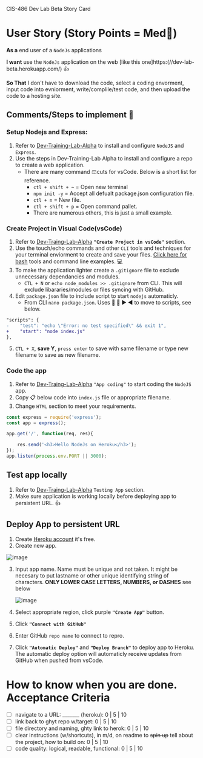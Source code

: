 CIS-486 Dev Lab Beta Story Card 

 # User Story (Story Points = Med👕)
**As a** end user of a `NodeJs` applications  

**I want** use the `NodeJs` application on the web [like this one]https:(//dev-lab-beta.herokuapp.com/) 👍

**So That** I don't have to download the code, select a coding envorment, input code into evniorment, write/complile/test code, and then upload the code to a hosting site.

## Comments/Steps to implement 🥇

### Setup Nodejs and Express:
1. Refer to [Dev-Training-Lab-Alpha](https://github.com/04banshee/Dev-Training-Lab-ALPHA) to install and configure `NodeJS` and `Express`.
1. Use the steps in Dev-Training-Lab Alpha to install and configure a repo to create a web application.        
    * There are many command 🩳cuts for vsCode.  Below is a short list for reference.
        * `ctl + shift + ~` = Open new terminal
        * `npm init -y` = Accept all defualt package.json configuration file.
        *  `ctl + n` = New file.
        *  `ctl + shift + p` = Open command pallet.
        *  There are numerous others, this is just a small example.
    

### Create Project in Visual Code(vsCode)
1. Refer to [Dev-Traing-Lab-Alpha](https://github.com/04banshee/Dev-Training-Lab-ALPHA) **`"Create Project in vsCode"`** section.  
2. Use the touch/echo commands and other `CLI` tools and techniques for your terminal enviorment to create and save your files. [Click here for bash](https://hbctraining.github.io/Intro-to-shell-flipped/lessons/extra_bash_tools.html) tools and command line examples. 💻
3.  To make the application lighter create a `.gitignore` file to exclude unnecessary dependancies and modules.
    * `CTL + N` or `echo node_modules >> .gitignore` from CLI.  This will exclude libararies/modules or files syncing with GitHub.
4.  Edit `package.json` file to include script to start `nodejs` automaticly.
    * From CLI `nano package.json`.  Uses 🔽 🔼 ▶️ ◀️ to move to scripts, see below.
 
 ```diff
"scripts": {
 -    "test": "echo \"Error: no test specified\" && exit 1",
 +    "start": "node index.js" 
 },
 ```
 5. `CTL + X`, **save Y**, `press enter` to save with same filename or type new filename to save as new filename.
          
### Code the app
1. Refer to [Dev-Traing-Lab-Alpha](https://github.com/04banshee/Dev-Training-Lab-ALPHA) `"App coding"` to start coding the `NodeJS` app.
1. Copy 📋 below code into `index.js` file or appropriate filename.
1. Change `HTML` section to meet your requirements.

```JavaScript
const express = require('express');
const app = express();

app.get('/', function(req, res){

    res.send('<h3>Hello NodeJs on Heroku</h3>');
});
app.listen(process.env.PORT || 3000);
```

## Test app locally
1. Refer to [Dev-Traing-Lab-Alpha](https://github.com/04banshee/Dev-Training-Lab-ALPHA) `Testing App` section.
1. Make sure application is working locally before deploying app to persistent URL. 👍

## Deploy App to persistent URL
1. Create [Heroku account](https://www.heroku.com/) it's free.
2. Create new app.
 
![image](https://user-images.githubusercontent.com/54637063/131909776-cd229c1b-7784-4e3f-8a4c-9b6faf951d4c.png)

3. Input app name.  Name must be unique and not taken.  It might be necesary to put lastname or other unique identifying string of characters.  **ONLY LOWER CASE LETTERS, NUMBERS, or DASHES**  see below

    ![image](https://user-images.githubusercontent.com/54637063/131909993-b767be12-6f47-464a-b355-06cd465a10a5.png)

4. Select appropriate region, click purple **`"Create App"`** button.
5. Click **`"Connect with GitHub"`**
6. Enter GitHub `repo name` to connect to repro.
7. Click **`"Automatic Deploy"`** and **`"Deploy Branch"`** to deploy app to Heroku.  The automatic deploy option will automaticly receive updates from GitHub when pushed from vsCode.

# How to know when you are done. Acceptance Criteria 
- [ ] navigate to a URL: _______ (heroku): 0 | 5 | 10
- [ ] link back to ghyt repo w/target: 0 | 5 | 10
- [ ] file directory and naming, ghty link to herok: 0 | 5 | 10 
- [ ] clear instructions (w/shortcuts), in m/d, on readme to <del>spin up</del> tell about the project, how to build on: 0 | 5 | 10 
- [ ] code quality: logical, readable, functional: 0 | 5 | 10 
